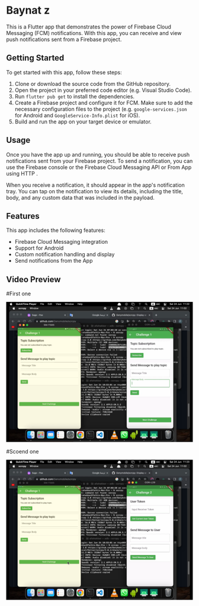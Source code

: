 

# Baynat z

This is a Flutter app that demonstrates the power of Firebase Cloud Messaging (FCM) notifications. With this app, you can receive and view push notifications sent from a Firebase project.

## Getting Started

To get started with this app, follow these steps:

1. Clone or download the source code from the GitHub repository.
2. Open the project in your preferred code editor (e.g. Visual Studio Code).
3. Run `flutter pub get` to install the dependencies.
4. Create a Firebase project and configure it for FCM. Make sure to add the necessary configuration files to the project (e.g. `google-services.json` for Android and `GoogleService-Info.plist` for iOS).
5. Build and run the app on your target device or emulator.

## Usage

Once you have the app up and running, you should be able to receive push notifications sent from your Firebase project. To send a notification, you can use the Firebase console or the Firebase Cloud Messaging API or From App using HTTP .

When you receive a notification, it should appear in the app's notification tray. You can tap on the notification to view its details, including the title, body, and any custom data that was included in the payload.

## Features

This app includes the following features:

- Firebase Cloud Messaging integration
- Support for  Android  
- Custom notification handling and display
- Send notifications  from  the App


## Video Preview

#First one 

[![Watch the video](https://github.com/Fathi123-max/baynat_z/blob/main/Screenshot%202023-06-24%20at%2011.22.52.png)](https://youtu.be/-nmFFbrT3Is)


#Scoend  one



[![Watch the video](https://github.com/Fathi123-max/baynat_z/blob/main/Screenshot%202023-06-24%20at%2011.23.30.png)](https://youtu.be/IXQJMVYhc9I)



